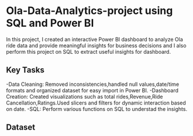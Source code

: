 # Ola-Data-Analytics-project using SQL and Power BI

In this project, I created an interactive Power BI dashboard to analyze Ola ride data and provide meaningful insights for business decisions and I also perform this project on SQL to extract useful insights for dashboard.

## Key Tasks
-Data Cleaning: Removed inconsistencies,handled null values,date/time formats and organized dataset for easy import in Power BI.
-Dashboard Creation: Created visualizations such as total rides,Revenue,Ride Cancellation,Ratings.Used slicers and filters for dynamic interaction based on date.
-SQL: Perform various functions on SQL to understad the insights.

## Dataset



